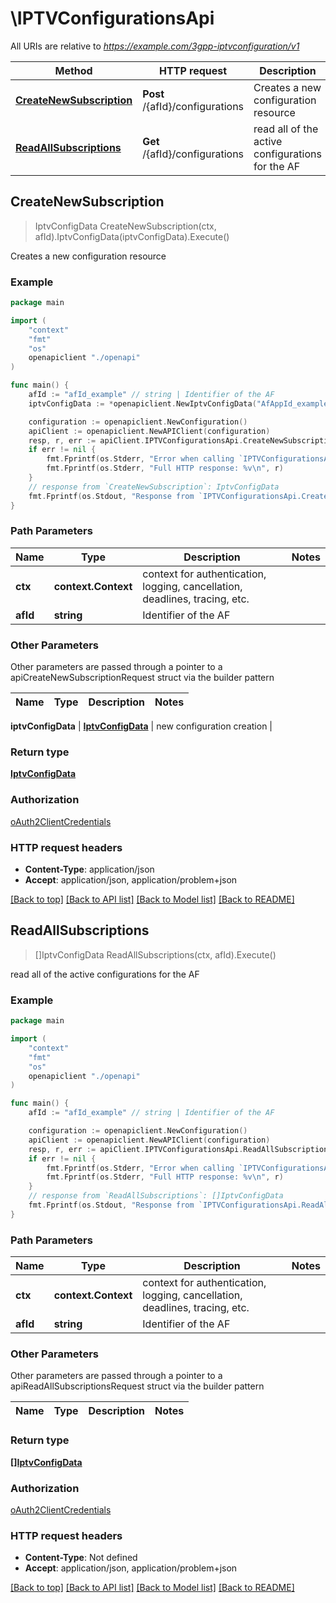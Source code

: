 # \IPTVConfigurationsApi

All URIs are relative to *https://example.com/3gpp-iptvconfiguration/v1*

Method | HTTP request | Description
------------- | ------------- | -------------
[**CreateNewSubscription**](IPTVConfigurationsApi.md#CreateNewSubscription) | **Post** /{afId}/configurations | Creates a new configuration resource
[**ReadAllSubscriptions**](IPTVConfigurationsApi.md#ReadAllSubscriptions) | **Get** /{afId}/configurations | read all of the active configurations for the AF



## CreateNewSubscription

> IptvConfigData CreateNewSubscription(ctx, afId).IptvConfigData(iptvConfigData).Execute()

Creates a new configuration resource

### Example

```go
package main

import (
    "context"
    "fmt"
    "os"
    openapiclient "./openapi"
)

func main() {
    afId := "afId_example" // string | Identifier of the AF
    iptvConfigData := *openapiclient.NewIptvConfigData("AfAppId_example", map[string]MulticastAccessControl{"key": *openapiclient.NewMulticastAccessControl(*openapiclient.NewAccessRightStatus())}, "SuppFeat_example") // IptvConfigData | new configuration creation

    configuration := openapiclient.NewConfiguration()
    apiClient := openapiclient.NewAPIClient(configuration)
    resp, r, err := apiClient.IPTVConfigurationsApi.CreateNewSubscription(context.Background(), afId).IptvConfigData(iptvConfigData).Execute()
    if err != nil {
        fmt.Fprintf(os.Stderr, "Error when calling `IPTVConfigurationsApi.CreateNewSubscription``: %v\n", err)
        fmt.Fprintf(os.Stderr, "Full HTTP response: %v\n", r)
    }
    // response from `CreateNewSubscription`: IptvConfigData
    fmt.Fprintf(os.Stdout, "Response from `IPTVConfigurationsApi.CreateNewSubscription`: %v\n", resp)
}
```

### Path Parameters


Name | Type | Description  | Notes
------------- | ------------- | ------------- | -------------
**ctx** | **context.Context** | context for authentication, logging, cancellation, deadlines, tracing, etc.
**afId** | **string** | Identifier of the AF | 

### Other Parameters

Other parameters are passed through a pointer to a apiCreateNewSubscriptionRequest struct via the builder pattern


Name | Type | Description  | Notes
------------- | ------------- | ------------- | -------------

 **iptvConfigData** | [**IptvConfigData**](IptvConfigData.md) | new configuration creation | 

### Return type

[**IptvConfigData**](IptvConfigData.md)

### Authorization

[oAuth2ClientCredentials](../README.md#oAuth2ClientCredentials)

### HTTP request headers

- **Content-Type**: application/json
- **Accept**: application/json, application/problem+json

[[Back to top]](#) [[Back to API list]](../README.md#documentation-for-api-endpoints)
[[Back to Model list]](../README.md#documentation-for-models)
[[Back to README]](../README.md)


## ReadAllSubscriptions

> []IptvConfigData ReadAllSubscriptions(ctx, afId).Execute()

read all of the active configurations for the AF

### Example

```go
package main

import (
    "context"
    "fmt"
    "os"
    openapiclient "./openapi"
)

func main() {
    afId := "afId_example" // string | Identifier of the AF

    configuration := openapiclient.NewConfiguration()
    apiClient := openapiclient.NewAPIClient(configuration)
    resp, r, err := apiClient.IPTVConfigurationsApi.ReadAllSubscriptions(context.Background(), afId).Execute()
    if err != nil {
        fmt.Fprintf(os.Stderr, "Error when calling `IPTVConfigurationsApi.ReadAllSubscriptions``: %v\n", err)
        fmt.Fprintf(os.Stderr, "Full HTTP response: %v\n", r)
    }
    // response from `ReadAllSubscriptions`: []IptvConfigData
    fmt.Fprintf(os.Stdout, "Response from `IPTVConfigurationsApi.ReadAllSubscriptions`: %v\n", resp)
}
```

### Path Parameters


Name | Type | Description  | Notes
------------- | ------------- | ------------- | -------------
**ctx** | **context.Context** | context for authentication, logging, cancellation, deadlines, tracing, etc.
**afId** | **string** | Identifier of the AF | 

### Other Parameters

Other parameters are passed through a pointer to a apiReadAllSubscriptionsRequest struct via the builder pattern


Name | Type | Description  | Notes
------------- | ------------- | ------------- | -------------


### Return type

[**[]IptvConfigData**](IptvConfigData.md)

### Authorization

[oAuth2ClientCredentials](../README.md#oAuth2ClientCredentials)

### HTTP request headers

- **Content-Type**: Not defined
- **Accept**: application/json, application/problem+json

[[Back to top]](#) [[Back to API list]](../README.md#documentation-for-api-endpoints)
[[Back to Model list]](../README.md#documentation-for-models)
[[Back to README]](../README.md)

